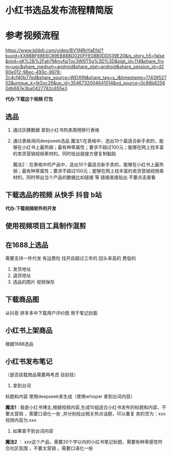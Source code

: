 # 小红书选品发布流程精简版

# 参考视频流程

https://www.bilibili.com/video/BV1iNRnYaEfd/?buvid=XX8BBF68E6C89EB88BD020FFE08B0DD039E20&is_story_h5=false&mid=gK%2B%2Fah7MmvfqjToc3W9T5g%3D%3D&plat_id=114&share_from=ugc&share_medium=android&share_plat=android&share_session_id=d290e012-98ec-493c-9978-2c4cf40b77ed&share_source=WEIXIN&share_tag=s_i&timestamp=1743952702&unique_k=IkGsc26&up_id=3546732004641014&vd_source=0c88b82560db687e3ba0427782c655e3

**代办:下载这个视频 打包**

## 选品

1. 通过灰豚数据 拿到小红书热卖周榜排行表格 
2. 通过表格询问deepseek选品 
   魔法1:在表格中，选出10个最适合新手卖的，能够在小红书上最热销；最有种草属性；要求不超过100元；能够在网上找丰富的卖货营销视频素材的。同时给出链接方便复制黏贴

   魔法2：在表格中的产品中，选出10个最适合新手卖的，能够在小红书上最热销；最有种草属性；要求不超过100元；能够在网上找丰富的卖货营销视频素材的。同时带出当个产品的数据比如链接 等  链接直接贴出 不要点击查看 

## 下载选品的视频 从快手 抖音  b站

**代办:下载视频软件的开发**

## 使用视频项目工具制作混剪

## 在1688上选品 
需要支持一件代发 有运费险 找开店超过三年的 回头率高的 费低的  
1. 发货地址 
2. 退货地址 
3. 选品的图片 视频保存 

## 下载商品图
从抖音 拼多多中下载用户评价图  用于笔记封面

## 小红书上架商品
根据1688选品


## 小红书发布笔记 
（是否挂载商品需要再考虑 目前挂）
1. 拿到台词
   
标题和内容  使用deepseek来生成（使用whisper 拿到台词内容）

**魔法1** :
我是小红书博主,根据视频内容,生成10组适合小红书发布的标题和内容，不要太营销 ，需要口语化一些 ,并分别给出相关热点话题，可以重复 
卖的货为：xxx
视频内容为:xxx

1. 如果拿不到台词内容
   
**魔法2** ：
xxx这个产品，需要20个字以内的小红书笔记标题，需要有种草感觉符合社区氛围 ，不要太营销 ，需要口语化一些
